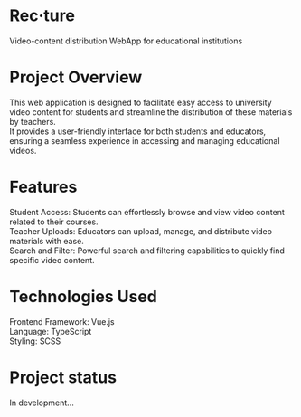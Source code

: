 # Rec·ture
Video-content distribution WebApp for educational institutions

# Project Overview
This web application is designed to facilitate easy access to university video content for students and streamline the distribution of these materials by teachers.<br>
It provides a user-friendly interface for both students and educators, ensuring a seamless experience in accessing and managing educational videos.

# Features
Student Access: Students can effortlessly browse and view video content related to their courses.<br>
Teacher Uploads: Educators can upload, manage, and distribute video materials with ease.<br>
Search and Filter: Powerful search and filtering capabilities to quickly find specific video content.<br>

# Technologies Used
Frontend Framework: Vue.js<br>
Language: TypeScript<br>
Styling: SCSS<br>

# Project status
In development...
